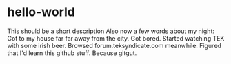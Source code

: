 # hello-world
This should be a short description
Also now a few words about my night:
  Got to my house far far away from the city.
  Got bored.
  Started watching TEK with some irish beer.
  Browsed forum.teksyndicate.com meanwhile.
  Figured that I'd learn this github stuff.
  Because gitgut.
  
